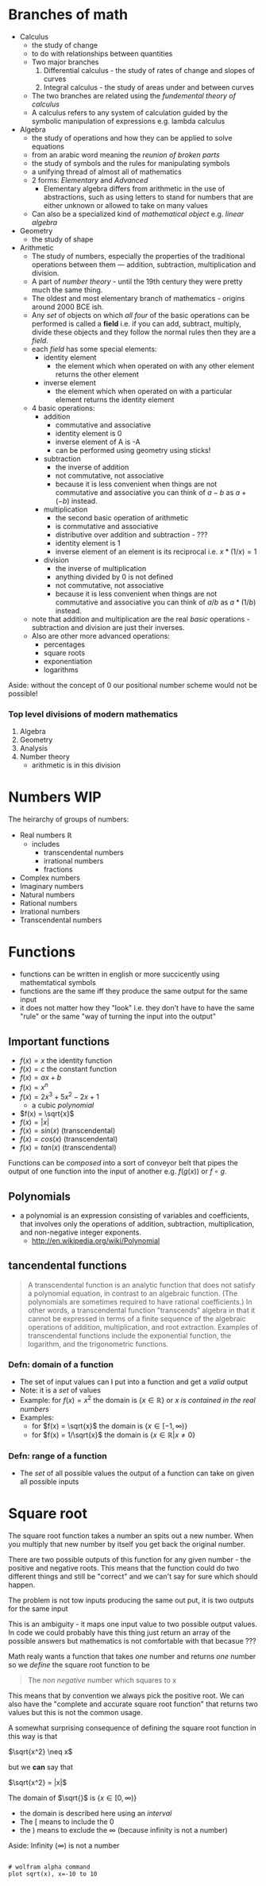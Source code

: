 # Branches of math

* Calculus
    * the study of change
    * to do with relationships between quantities
    * Two major branches
        1. Differential calculus - the study of rates of change and slopes of curves
        2. Integral calculus - the study of areas under and between curves
    * The two branches are related using the _fundemental theory of calculus_
    * A calculus refers to any system of calculation guided by the symbolic
      manipulation of expressions e.g. lambda calculus
* Algebra
    * the study of operations and how they can be applied to solve equations
    * from an arabic word meaning the _reunion of broken parts_
    * the study of symbols and the rules for manipulating symbols
    * a unifying thread of almost all of mathematics
    * 2 forms: _Elementary_ and _Advanced_
        * Elementary algebra differs from arithmetic in the use of
          abstractions, such as using letters to stand for numbers that are
          either unknown or allowed to take on many values
    * Can also be a specialized kind of _mathematical object_ e.g. _linear algebra_
* Geometry
    * the study of shape
* Arithmetic
    * The study of numbers, especially the properties of the traditional
      operations between them — addition, subtraction, multiplication and
      division.
    * A part of _number theory_ - until the 19th century they were pretty much
      the same thing.
    * The oldest and most elementary branch of mathematics - origins around
      2000 BCE ish.
    * Any _set_ of objects on which _all four_ of the basic operations can be
      performed is called a **field** i.e. if you can add, subtract, multiply,
      divide these objects and they follow the normal rules then they are a
      _field_.
    * each _field_ has some special elements:
        * identity element
            * the element which when operated on with any other element returns
              the other element
        * inverse element
            * the element which when operated on with a particular element
              returns the identity element
    * 4 basic operations:
        * addition
            * commutative and associative
            * identity element is 0
            * inverse element of A is -A
            * can be performed using geometry using sticks!
        * subtraction
            * the inverse of addition
            * not commutative, not associative
            * because it is less convenient when things are not commutative and
              associative you can think of $a - b$ as $a + (-b)$ instead.
        * multiplication
            * the second basic operation of arithmetic
            * is commutative and associative
            * distributive over addition and subtraction - ???
            * identity element is 1
            * inverse element of an element is its reciprocal i.e. $x * (1/x) = 1$
        * division
            * the inverse of multiplication
            * anything divided by 0 is not defined
            * not commutative, not associative
            * because it is less convenient when things are not commutative and
            associative you can think of $a/b$ as $a * (1/b)$ instead.
    * note that addition and multiplication are the real _basic_ operations -
      subtraction and division are just their inverses.
    * Also are other more advanced operations:
        * percentages
        * square roots
        * exponentiation
        * logarithms

Aside: without the concept of 0 our positional number scheme would not be possible!

### Top level divisions of modern mathematics

1. Algebra
2. Geometry
3. Analysis
4. Number theory
    * arithmetic is in this division

# Numbers WIP

The heirarchy of groups of numbers:

* Real numbers $\mathbb{R}$
    * includes
        * transcendental numbers
        * irrational numbers
        * fractions
* Complex numbers
* Imaginary numbers
* Natural numbers
* Rational numbers
* Irrational numbers
* Transcendental numbers


# Functions

* functions can be written in english or more succicently using mathemtatical
  symbols
* functions are the same iff they produce the same output for the same input
* it does not matter how they "look" i.e. they don't have to have the same
  "rule" or the same "way of turning the input into the output"

## Important functions

* $f(x) = x$ the identity function
* $f(x) = c$ the constant function
* $f(x) = ax + b$
* $f(x) = x^n$
* $f(x) = 2x^3 + 5x^2 - 2x + 1$
    * a cubic _polynomial_
* $f(x) = \sqrt{x}$
* $f(x) = |x|$
* $f(x) = sin(x)$ (transcendental)
* $f(x) = cos(x)$ (transcendental)
* $f(x) = tan(x)$ (transcendental)

Functions can be _composed_ into a sort of conveyor belt that pipes the output
of one function into the input of another e.g. $f(g(x))$ or $f \circ g$.

## Polynomials

* a polynomial is an expression consisting of variables and coefficients, that
  involves only the operations of addition, subtraction, multiplication, and
  non-negative integer exponents.
    * http://en.wikipedia.org/wiki/Polynomial

## tancendental functions

> A transcendental function is an analytic function that does not satisfy a
> polynomial equation, in contrast to an algebraic function. (The polynomials
> are sometimes required to have rational coefficients.) In other words, a
> transcendental function "transcends" algebra in that it cannot be expressed
> in terms of a finite sequence of the algebraic operations of addition,
> multiplication, and root extraction.  Examples of transcendental functions
> include the exponential function, the logarithm, and the trigonometric
> functions.

### Defn: domain of a function

* The set of input values can I put into a function and get a _valid_ output
* Note: it is a _set_ of values
* Example: for $f(x) = x^2$ the domain is $\{ x \in \mathbb{R}\}$ or _x is
  contained in the real numbers_
* Examples:
    * for $f(x) = \sqrt{x}$ the domain is $\{x \in [ -1, \infty ) \}$
    * for $f(x) = 1/\sqrt{x}$ the domain is $\{x \in \mathbb{R} | x \neq 0 \}$

### Defn: range of a function

* The _set_ of all possible values the output of a function can take on given all possible inputs

# Square root

The square root function takes a number an spits out a new number. When you
multiply that new number by itself you get back the original number.

There are two possible outputs of this function for any given number - the
positive and negative roots. This means that the function could do two
different things and still be "correct" and we can't say for sure which should
happen.

The problem is not tow inputs producing the same out put, it is two outputs for the same input

This is an ambiguity - it maps one input value to two possible output values.
In code we could probably have this thing just return an array of the possible
answers but mathematics is not comfortable with that becasue ???

Math realy wants a function that takes _one_ number and returns _one_ number so
we _define_ the square root function to be

> The _non negative_ number which squares to x

This means that by convention we always pick the positive root. We can also
have the "complete and accurate square root function" that returns two values
but this is not the common usage.

A somewhat surprising consequence of defining the square root function in this
way is that

$\sqrt{x^2} \neq x$

but we **can** say that

$\sqrt{x^2} = |x|$

The domain of $\sqrt{}$ is $\{ x \in [0, \infty) \}$

* the domain is described here using an _interval_
* The [ means to include the 0
* the ) means to exclude the $\infty$ (because infinity is not a number)

Aside: Infinity ($\infty$) is not a number

```

# wolfram alpha command
plot sqrt(x), x=-10 to 10
```

